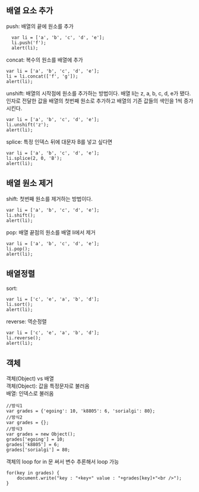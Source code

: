 ## 배열 요소 추가

push: 배열의 끝에 원소를 추가

```
  var li = ['a', 'b', 'c', 'd', 'e'];
  li.push('f');
  alert(li);
```

concat: 복수의 원소를 배열에 추가

    var li = ['a', 'b', 'c', 'd', 'e'];
    li = li.concat(['f', 'g']);
    alert(li);

unshift: 배열의 시작점에 원소를 추가하는 방법이다. 배열 li는 z, a, b, c, d, e가 됐다.  
인자로 전달한 값을 배열의 첫번째 원소로 추가하고 배열의 기존 값들의 색인을 1씩 증가시킨다.

    var li = ['a', 'b', 'c', 'd', 'e'];
    li.unshift('z');
    alert(li);

splice: 특정 인덱스 뒤에 대문자 B를 넣고 싶다면

    var li = ['a', 'b', 'c', 'd', 'e'];
    li.splice(2, 0, 'B');
    alert(li);

## 배열 원소 제거

shift: 첫번째 원소를 제거하는 방법이다.

    var li = ['a', 'b', 'c', 'd', 'e'];
    li.shift();
    alert(li);

pop: 배열 끝점의 원소를 배열 li에서 제거

    var li = ['a', 'b', 'c', 'd', 'e'];
    li.pop();
    alert(li);

## 배열정렬

sort:

    var li = ['c', 'e', 'a', 'b', 'd'];
    li.sort();
    alert(li);

reverse: 역순정렬

    var li = ['c', 'e', 'a', 'b', 'd'];
    li.reverse();
    alert(li);

## 객체

객체(Object) vs 배열  
객체(Object): 값을 특정문자로 불러옴  
배열: 인덱스로 불러옴

    //방식1
    var grades = {'egoing': 10, 'k8805': 6, 'sorialgi': 80};
    //방식2
    var grades = {};
    //방식3
    var grades = new Object();
    grades['egoing'] = 10;
    grades['k8805'] = 6;
    grades['sorialgi'] = 80;

객체의 loop
for in 문 써서 변수 추론해서 loop 가능

    for(key in grades) {
        document.write("key : "+key+" value : "+grades[key]+"<br />");
    }
